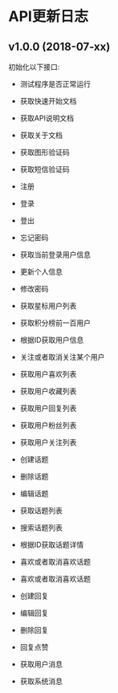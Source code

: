 # API更新日志

## v1.0.0 (2018-07-xx)

初始化以下接口:

  - 测试程序是否正常运行

  - 获取快速开始文档
  - 获取API说明文档
  - 获取关于文档

  - 获取图形验证码
  - 获取短信验证码
  
  - 注册
  - 登录
  - 登出
  - 忘记密码
  - 获取当前登录用户信息
  - 更新个人信息
  - 修改密码
  - 获取星标用户列表
  - 获取积分榜前一百用户
  - 根据ID获取用户信息
  - 关注或者取消关注某个用户
  - 获取用户喜欢列表
  - 获取用户收藏列表
  - 获取用户回复列表
  - 获取用户粉丝列表
  - 获取用户关注列表

  - 创建话题
  - 删除话题
  - 编辑话题
  - 获取话题列表
  - 搜索话题列表
  - 根据ID获取话题详情
  - 喜欢或者取消喜欢话题
  - 喜欢或者取消喜欢话题

  - 创建回复
  - 编辑回复
  - 删除回复
  - 回复点赞
  
  - 获取用户消息
  - 获取系统消息
